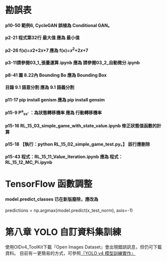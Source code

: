 # 勘誤表
#### p10-50 範例6, CycleGAN 誤植為 Conditional GAN。
#### p2-21 程式第32行 最大值 應為 最小值
#### p2-26 f(x)=𝑥2+2𝑥+7 應為 f(x)=𝑥<sup>2</sup>+2𝑥+7
#### p3-11請參閱03_1_張量運算.ipynb 應為 請參閱03_2_自動微分.ipynb
#### p8-41 圖 8.22內 Bounding Bo 應為 Bounding Box
#### 目錄 9.1	語意分割 應為 9.1	語義分割
#### p11-17 pip install genism 應為 pip install gensim
#### p15-9 P<sup>a</sup><sub>ss'</sub> ：為狀態轉移機率 應為 行動轉移機率
#### p15-16 RL_15_03_simple_game_with_state_value.ipynb 修正狀態值函數的計算
#### p15-18 【執行：python RL_15_02_simple_game_test.py。】 該行應刪除
#### p15-43 程式：RL_15_11_Value_Iteration.ipynb 應為 程式：RL_15_12_MC_Pi.ipynb

# TensorFlow 函數調整
#### model.predict_classes 已在新版廢除，應改為
predictions = np.argmax(model.predict(x_test_norm), axis=-1)

# 第八章 YOLO 自訂資料集訓練
使用OIDv4_ToolKit下載『Open Images Dataset』會出現錯誤訊息，但仍可下載資料。
目前有一更簡易的方式，可參照[『YOLO v4 模型訓練實作』](https://ithelp.ithome.com.tw/articles/10282549)